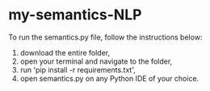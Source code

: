 # my-semantics-NLP

To run the semantics.py file, follow the instructions below:

1. download the entire folder,
2. open your terminal and navigate to the folder,
3. run 'pip install -r requirements.txt',
4. open semantics.py on any Python IDE of your choice.
